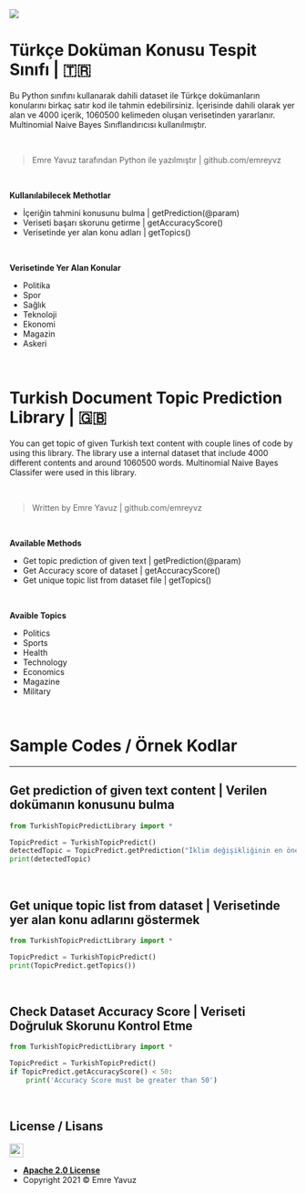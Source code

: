 ![](https://i.ibb.co/gSPSqrB/banner.png)

# Türkçe Doküman Konusu Tespit Sınıfı | 🇹🇷

Bu Python sınıfını kullanarak dahili dataset ile Türkçe dokümanların konularını birkaç satır kod ile tahmin edebilirsiniz. İçerisinde dahili olarak yer alan ve 4000 içerik, 1060500 kelimeden oluşan verisetinden yararlanır. Multinomial Naive Bayes Sınıflandırıcısı kullanılmıştır.

</br>

> Emre Yavuz tarafından Python ile yazılmıştır  | github.com/emreyvz

</br>

**Kullanılabilecek Methotlar**

- İçeriğin tahmini konusunu bulma | getPrediction(@param)
- Veriseti başarı skorunu getirme | getAccuracyScore()
- Verisetinde yer alan konu adları | getTopics()

</br>

**Verisetinde Yer Alan Konular**

- Politika
- Spor
- Sağlık
- Teknoloji
- Ekonomi
- Magazin
- Askeri

</br>

# Turkish Document Topic Prediction Library | 🇬🇧

You can get topic of given Turkish text content with couple lines of code by using this library. The library use a internal dataset that include 4000 different contents and around 1060500 words. Multinomial Naive Bayes Classifer were used in this library.

</br>

> Written by Emre Yavuz  | github.com/emreyvz

</br>

**Available Methods**

- Get topic prediction of given text | getPrediction(@param)
- Get Accuracy score of dataset | getAccuracyScore()
- Get unique topic list from dataset file | getTopics()

</br>

**Avaible Topics**

- Politics
- Sports
- Health
- Technology
- Economics
- Magazine
- Military

</br>

# Sample Codes / Örnek Kodlar
---
## Get prediction of given text content | Verilen dokümanın konusunu bulma

```python
from TurkishTopicPredictLibrary import *

TopicPredict = TurkishTopicPredict()
detectedTopic = TopicPredict.getPrediction("İklim değişikliğinin en önemli nedenlerinden biri, sera gazlarına yol açan fosil yakıtlar. Bu nedenle fosil yakıtlara yeni alternatifler aranıyor. Bu alternatiflerden biri de biyoyakıt üretiminde kullanılabilen yosunlar. Yosunlar, verimli tarım arazilerine ihtiyaç duymadıkları için tarımsal faaliyetler ile rekabet etmiyorlar. Güneş ışığı ve karbondioksit kullanarak fotosentez yaptıklarından sürdürülebilir koşullar altında üretiliyorlar. Biyorafineriler, konvansiyonel rafinerilerde işlenen fosil yakıtlara alternatif biyoyakıt üretimi yanında katma değerli ek ürünlerin de elde edildiği, sıfır atık temelli ve sürdürülebilir kalkınma odaklı bir model sunuyor.")
print(detectedTopic)
```

</br>

## Get unique topic list from dataset | Verisetinde yer alan konu adlarını göstermek

```python
from TurkishTopicPredictLibrary import *

TopicPredict = TurkishTopicPredict()
print(TopicPredict.getTopics())
```

</br>

## Check Dataset Accuracy Score | Veriseti Doğruluk Skorunu Kontrol Etme

```python
from TurkishTopicPredictLibrary import *

TopicPredict = TurkishTopicPredict()
if TopicPredict.getAccuracyScore() < 50:
    print('Accuracy Score must be greater than 50')
```

</br>

## License / Lisans

<img src="https://opensource.org/files/osi_keyhole_300X300_90ppi_0.png" height="24" width="24">

- **[Apache 2.0 License](https://www.apache.org/licenses/LICENSE-2.0)**
- Copyright 2021 © Emre Yavuz
